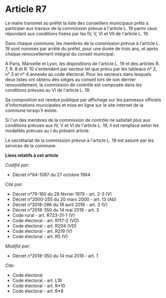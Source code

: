 # Article R7

Le maire transmet au préfet la liste des conseillers municipaux prêts à participer aux travaux de la commission prévue à
l'article L. 19 parmi ceux répondant aux conditions fixées par les IV, V, VI et VII de l'article L. 19. 

Dans chaque commune, les membres de la commission prévue à l'article L. 19 sont nommés par arrêté du préfet, pour une durée
de trois ans, et après chaque renouvellement intégral du conseil municipal. 

A Paris, Marseille et Lyon, les dispositions de l'article L. 19 et des articles R. 7, R. 8 et R. 10 s'entendent par secteur
tel que prévu par les tableaux n° 2, n° 3 et n° 4 annexés au code électoral. Pour les secteurs dans lesquels deux listes ont
obtenu des sièges au conseil lors de son dernier renouvellement, la commission de contrôle est composée dans les conditions
prévues au VI de l'article L. 19. 

Sa composition est rendue publique par affichage sur les panneaux officiels d'informations municipales et mise en ligne sur
le site internet de la commune lorsqu'il existe. 

Si l'un des membres de la commission de contrôle ne satisfait plus aux conditions prévues aux IV, V et VI de l'article L. 19,
il est remplacé selon les modalités prévues au I du présent article. 

Le secrétariat de la commission prévue à l'article L. 19 est assuré par les services de la commune.

**Liens relatifs à cet article**

_Codifié par_:

  - Décret n°64-1087 du 27 octobre 1964

_Cité par_:

  - Décret n°79-160 du 28 février 1979 - art. 2-3 (V)
  - Décret n°2000-255 du 20 mars 2000 - art. 13 (Ab)
  - Décret n°2018-286 du 19 avril 2018 - art. 3 (V)
  - Décret n°2018-350 du 14 mai 2018 - art. 3
  - Code rural - art. R723-31-1 (V)
  - Code électoral - art. R117-2 (VD)
  - Code électoral - art. R204 (VD)
  - Code électoral - art. R219 (V)
  - Code électoral - art. R5 (V)

_Modifié par_:

  - Décret n°2018-350 du 14 mai 2018 - art. 1

_Cite_:

  - Code électoral
  - Code électoral - art. L19
  - Code électoral - art. R*10
  - Code électoral - art. R*8
